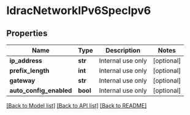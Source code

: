 # IdracNetworkIPv6SpecIpv6

## Properties
Name | Type | Description | Notes
------------ | ------------- | ------------- | -------------
**ip_address** | **str** | Internal use only | [optional] 
**prefix_length** | **int** | Internal use only | [optional] 
**gateway** | **str** | Internal use only | [optional] 
**auto_config_enabled** | **bool** | Internal use only | [optional] 

[[Back to Model list]](../README.md#documentation-for-models) [[Back to API list]](../README.md#documentation-for-api-endpoints) [[Back to README]](../README.md)

